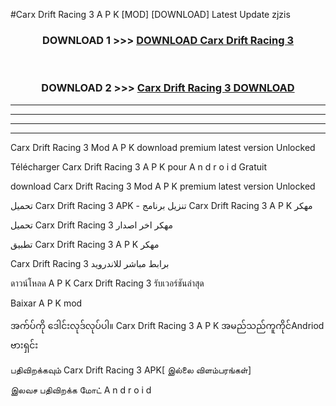 #Carx Drift Racing 3  A P K [MOD] [DOWNLOAD] Latest Update zjzis



<div align="center">

<h3>DOWNLOAD 1 >>> <a href="https://teeasianyam.web.app?sq=Carx Drift Racing 3 ">DOWNLOAD Carx Drift Racing 3  </a></h3><br>

<h3>DOWNLOAD 2 >>> <a href="https://teeasianyam.web.app?sq=Carx Drift Racing 3  ">Carx Drift Racing 3   DOWNLOAD </a></h3>

</div>


----------------------------------------------------------

----------------------------------------------------------

----------------------------------------------------------

----------------------------------------------------------


Carx Drift Racing 3   Mod A P K download premium latest version Unlocked

Télécharger Carx Drift Racing 3   A P K pour A n d r o i d Gratuit

download Carx Drift Racing 3   Mod A P K premium latest version Unlocked

تحميل Carx Drift Racing 3   APK - تنزيل برنامج Carx Drift Racing 3   A P K مهكر

تحميل Carx Drift Racing 3   مهكر اخر اصدار

تطبيق Carx Drift Racing 3   A P K مهكر

Carx Drift Racing 3   برابط مباشر للاندرويد

ดาวน์โหลด A P K Carx Drift Racing 3   รับเวอร์ชันล่าสุด

Baixar A P K mod

အက်ပ်ကို ဒေါင်းလုဒ်လုပ်ပါ။ Carx Drift Racing 3   A P K အမည်သည်ကူကိုင်Andriod ဗားရှင်း

பதிவிறக்கவும் Carx Drift Racing 3   APK[ இல்லை விளம்பரங்கள்] 
 
இலவச பதிவிறக்க மோட் A n d r o i d



